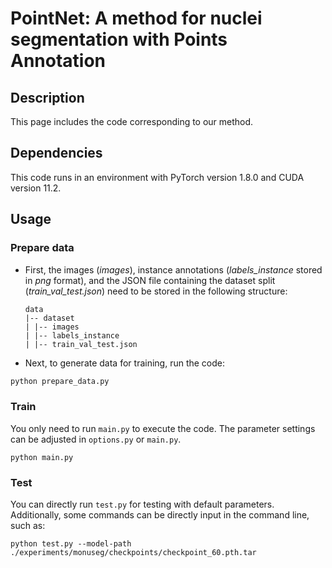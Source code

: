 # PointNet: A method for nuclei segmentation with Points Annotation
## Description
This page includes the code corresponding to our method.


## Dependencies
This code runs in an environment with PyTorch version 1.8.0 and CUDA version 11.2.



## Usage
### Prepare data
* First, the images (*images*), instance annotations (*labels_instance* stored in *png* format), 
 and the JSON file containing the dataset split (*train_val_test.json*) need to be stored in the following structure:
   
      data
      |-- dataset
      | |-- images
      | |-- labels_instance
      | |-- train_val_test.json
* Next, to generate data for training, run the code:
```bash
python prepare_data.py
```

### Train
You only need to run `main.py` to execute the code. The parameter settings can be adjusted in `options.py` or `main.py`.
```train
python main.py 
```

### Test
You can directly run `test.py` for testing with default parameters. Additionally, some commands can be directly input in the command line, such as:
```
python test.py --model-path ./experiments/monuseg/checkpoints/checkpoint_60.pth.tar
```
